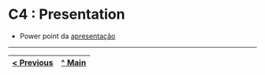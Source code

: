 # C4 : Presentation

* Power point da [apresentação](https://github.com/tcm21-tw-g04/tcm-tw-g04/blob/main/Doc/Tecnologias_Web1.4.pptx)

---  
[< Previous](https://github.com/tcm21-tw-g04/tcm-tw-g04/blob/main/Doc/C3.md) | [^ Main](../../../) | 
:--- | :---: | 
